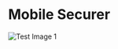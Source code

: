 # Mobile Securer

![Test Image 1](https://github.com/dpjarvis/Mobile-Securer/blob/master/app%20img/Welcome%20screen.jpeg)
